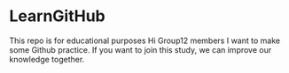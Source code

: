 # LearnGitHub
This repo is for educational purposes
Hi Group12 members
I want to make some Github practice. If you want to join this study, we can improve our knowledge together.
